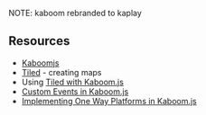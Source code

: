 NOTE: kaboom rebranded to kaplay

Resources
-

- [Kaboomjs](https://kaboomjs.com/doc/setup)
- [Tiled](https://mapeditor.org) - creating maps
- Using [Tiled with Kaboom.js](https://jslegenddev.substack.com/p/how-to-use-tiled-with-kaboomjs)
- [Custom Events in Kaboom.js](https://jslegenddev.substack.com/p/custom-events-in-kaboomjs)
- [Implementing One Way Platforms in Kaboom.js](https://jslegenddev.substack.com/p/how-to-implement-one-way-platforms)